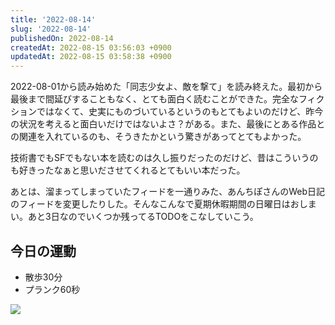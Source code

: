 ```yaml
---
title: '2022-08-14'
slug: '2022-08-14'
publishedOn: 2022-08-14
createdAt: 2022-08-15 03:56:03 +0900
updatedAt: 2022-08-15 03:58:38 +0900
---
```

2022-08-01から読み始めた「同志少女よ、敵を撃て」を読み終えた。最初から最後まで間延びすることもなく、とても面白く読むことができた。完全なフィクションではなくて、史実にものづいているというのもとてもよいのだけど、昨今の状況を考えると面白いだけではないよさ？がある。また、最後にとある作品との関連を入れているのも、そうきたかという驚きがあってとてもよかった。

技術書でもSFでもない本を読むのは久し振りだったのだけど、昔はこういうのも好きったなぁと思いださせてくれるとてもいい本だった。

あとは、溜まってしまっていたフィードを一通りみた、あんちぽさんのWeb日記のフィードを変更したりした。そんなこんなで夏期休暇期間の日曜日はおしまい。あと3日なのでいくつか残ってるTODOをこなしていこう。

## 今日の運動

- 散歩30分
- プランク60秒

<a href="https://www.amazon.co.jp/Audible-%E5%90%8C%E5%BF%97%E5%B0%91%E5%A5%B3%E3%82%88%E3%80%81%E6%95%B5%E3%82%92%E6%92%83%E3%81%A6/dp/B09SGZV7XD?keywords=%E5%90%8C%E5%BF%97%E5%B0%91%E5%A5%B3%E3%82%88+%E6%95%B5%E3%82%92%E6%92%83%E3%81%A6&qid=1660535741&sprefix=%E5%90%8C%E5%BF%97%2Caps%2C231&sr=8-1&linkCode=li2&tag=shucreamnet-22&linkId=b251300b9a0f988029e7b2d15e000cee&language=ja_JP&ref_=as_li_ss_il" target="_blank"><img border="0" src="//ws-fe.amazon-adsystem.com/widgets/q?_encoding=UTF8&ASIN=B09SGZV7XD&Format=_SL160_&ID=AsinImage&MarketPlace=JP&ServiceVersion=20070822&WS=1&tag=shucreamnet-22&language=ja_JP" ></a><img src="https://ir-jp.amazon-adsystem.com/e/ir?t=shucreamnet-22&language=ja_JP&l=li2&o=9&a=B09SGZV7XD" width="1" height="1" border="0" alt="" style="border:none !important; margin:0px !important;" />
